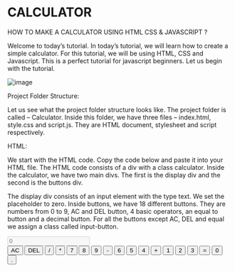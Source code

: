 # CALCULATOR
HOW TO MAKE A CALCULATOR USING HTML CSS & JAVASCRIPT ?

Welcome to today’s tutorial. In today’s tutorial, we will learn how to create a simple calculator. For this tutorial, we will be using HTML, CSS and Javascript. This is a perfect tutorial for javascript beginners. Let us begin with the tutorial.

![image](https://user-images.githubusercontent.com/60469322/164974001-1bd4b520-4543-4c54-a84a-6c9d7df31dc3.png)

Project Folder Structure:

Let us see what the project folder structure looks like. The project folder is called – Calculator. Inside this folder, we have three files – index.html, style.css and script.js. They are HTML document, stylesheet and script respectively.

HTML:

We start with the HTML code. Copy the code below and paste it into your HTML file.
The HTML code consists of a div with a class calculator. Inside the calculator, we have two main divs. The first is the display div and the second is the buttons div.

The display div consists of an input element with the type text. We set the placeholder to zero.
Inside buttons, we have 18 different buttons. They are numbers from 0 to 9, AC and DEL button, 4 basic operators, an equal to button and a decimal button. For all the buttons except AC, DEL and equal we assign a class called input-button.

<!DOCTYPE html>
<html lang="en">
  <head>
     <meta name="viewport" content="width=device-width, initial-scale=1.0" />
    <title>Calculator</title>
    <!-- Google Font -->
    <link
      href="https://fonts.googleapis.com/css2?family=Roboto+Mono:wght@500&display=swap"
      rel="stylesheet"
    />
    <!-- Stylesheet -->
    <link rel="stylesheet" href="style.css" />
  </head>
  <body>
    <div class="calculator">
      <div class="display">
        <input type="text" placeholder="0" id="input" disabled />
      </div>
      <div class="buttons">
        <!-- Full Erase -->
        <input type="button" value="AC" id="clear" />
        <!-- Erase Single Value -->
        <input type="button" value="DEL" id="erase" />
        <input type="button" value="/" class="input-button" />
        <input type="button" value="*" class="input-button" />
        <input type="button" value="7" class="input-button" />
        <input type="button" value="8" class="input-button" />
        <input type="button" value="9" class="input-button" />
        <input type="button" value="-" class="input-button" />
        <input type="button" value="6" class="input-button" />
        <input type="button" value="5" class="input-button" />
        <input type="button" value="4" class="input-button" />
        <input type="button" value="+" class="input-button" />
        <input type="button" value="1" class="input-button" />
        <input type="button" value="2" class="input-button" />
        <input type="button" value="3" class="input-button" />
        <input type="button" value="=" id="equal" />
        <input type="button" value="0" class="input-button" />
        <input type="button" value="." class="input-button" />
      </div>
    </div>
    <!-- Script -->
    <script src="script.js"></script>
  </body>
</html>
